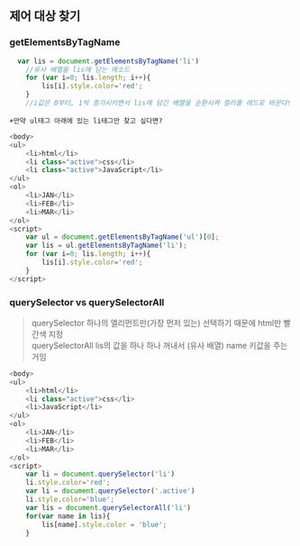## 제어 대상 찾기 
### getElementsByTagName
```javascript
  var lis = document.getElementsByTagName('li')
    //유사 배열을 lis에 담는 메소드
    for (var i=0; lis.length; i++){
        lis[i].style.color='red';
    }
    //i값은 0부터, 1씩 증가시키면서 lis에 담긴 배열을 순환시켜 컬러를 레드로 바꾼다!
 ```
    +만약 ul태그 아래에 있는 li태그만 찾고 싶다면?
```javascript
<body>
<ul>
    <li>html</li>
    <li class="active">css</li>
    <li class="active">JavaScript</li>
</ul>
<ol>
    <li>JAN</li>
    <li>FEB</li>
    <li>MAR</li>
</ol>
<script>
    var ul = document.getElementsByTagName('ul')[0];
    var lis = ul.getElementsByTagName('li');
    for (var i=0; lis.length; i++){
        lis[i].style.color='red';
    }
</script>
```
### querySelector vs querySelectorAll 
> querySelector 하나의 엘리먼트만(가장 먼저 있는) 선택하기 때문에 html만 빨간색 지정<br>
  querySelectorAll lis의 값을 하나 하나 꺼내서 (유사 배열) name 키값을 주는거임
```javascript
<body>
<ul>
    <li>html</li>
    <li class="active">css</li>
    <li>JavaScript</li>
</ul>
<ol>
    <li>JAN</li>
    <li>FEB</li>
    <li>MAR</li>
</ol>
<script>
    var li = document.querySelector('li')
    li.style.color='red';
    var li = document.querySelector('.active')
    li.style.color='blue';
    var lis = document.querySelectorAll('li')
    for(var name in lis){
        lis[name].style.color = 'blue';
    }
```
